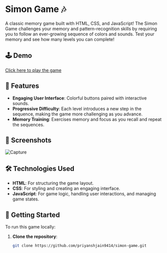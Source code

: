 # Simon Game 🎶

A classic memory game built with HTML, CSS, and JavaScript! The Simon Game challenges your memory and pattern-recognition skills by requiring you to follow an ever-growing sequence of colors and sounds. Test your memory and see how many levels you can complete!

## 🕹️ Demo

[Click here to play the game](https://priyanshjain9414.github.io/simon-game)  

## 🎨 Features

- **Engaging User Interface**: Colorful buttons paired with interactive sounds.
- **Progressive Difficulty**: Each level introduces a new step in the sequence, making the game more challenging as you advance.
- **Memory Training**: Exercises memory and focus as you recall and repeat the sequences.

## 📸 Screenshots

![Capture](https://github.com/user-attachments/assets/64265690-2ae7-4f9e-afeb-eb756be59b12)

## 🛠️ Technologies Used

- **HTML**: For structuring the game layout.
- **CSS**: For styling and creating an engaging interface.
- **JavaScript**: For game logic, handling user interactions, and managing game states.

## 🚀 Getting Started

To run this game locally:

1. **Clone the repository**:
   ```bash
   git clone https://github.com/priyanshjain9414/simon-game.git
